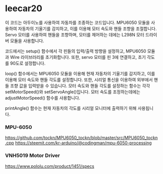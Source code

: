 # leecar20


이 코드는 아두이노를 사용하여 자동차를 조종하는 코드입니다. MPU6050 모듈을 사용하여 자동차의 기울기를 감지하고, 이를 이용해 모터 속도와 핸들 조향을 조절합니다. Servo 모터를 사용하여 핸들을 조향하며, 모터를 제어하는 데에는 L298N 모터 드라이버 모듈을 사용합니다.

코드에서는 setup() 함수에서 각 핀들의 입력/출력 방향을 설정하고, MPU6050 모듈과 Wire 라이브러리를 초기화합니다. 또한, servo 모터를 핀 3에 연결하고, 초기 각도를 90도로 설정합니다.

loop() 함수에서는 MPU6050 모듈을 이용해 현재 자동차의 기울기를 감지하고, 이를 이용해 모터 속도와 핸들 각도를 설정합니다. 또한, 시리얼 통신을 이용하여 외부에서 핸들 조향 값을 입력받을 수 있습니다. 모터 속도와 핸들 각도를 설정하는 함수는 각각 setMotorSpeed()와 setServoAngle()입니다. 모터 속도를 조정하는데에는 adjustMotorSpeed() 함수를 사용합니다.

printAngle() 함수는 현재 자동차의 각도를 시리얼 모니터에 출력하기 위해 사용됩니다.


### MPU-6050
https://github.com/tockn/MPU6050_tockn/blob/master/src/MPU6050_tockn.cpp
https://steemit.com/kr-arduino/@codingman/mpu-6050-processing

### VNH5019 Motor Driver
https://www.pololu.com/product/1451/specs
